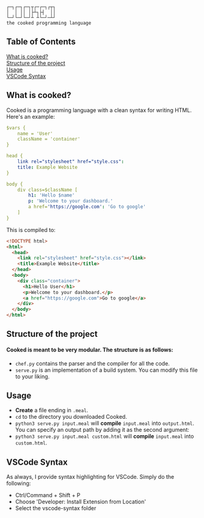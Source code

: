 ```
┌─┐┌─┐┌─┐┬┌─┌─┐┌┬┐
│  │ ││ │├┴┐├┤  ││
└─┘└─┘└─┘┴ ┴└─┘─┴┘
the cooked programming language
```
## Table of Contents
[What is cooked?](#what-is-cooked) \
[Structure of the project](#structure-of-the-project) \
[Usage](#usage) \
[VSCode Syntax](#vscode-syntax)
## What is cooked?
Cooked is a programming language with a clean syntax for writing HTML. Here's an example:

```yaml
$vars {
    name = 'User'
    className = 'container'
}

head {
    link rel="stylesheet" href="style.css":
    title: Example Website
}

body {
    div class=$className [
        h1: 'Hello $name'
        p: 'Welcome to your dashboard.'
        a href='https://google.com': 'Go to google'
    ]
}
```
This is compiled to:
```html
<!DOCTYPE html>
<html>
  <head>
    <link rel="stylesheet" href="style.css"></link>
    <title>Example Website</title>
  </head>
  <body>
    <div class="container">
      <h1>Hello User</h1>
      <p>Welcome to your dashboard.</p>
      <a href="https://google.com">Go to google</a>
    </div>
  </body>
</html>
```

## Structure of the project
#### Cooked is meant to be very modular. The structure is as follows:
- `chef.py` contains the parser and the compiler for all the code.
- `serve.py` is an implementation of a build system. You can modify this file to your liking. 

## Usage
- **Create** a file ending in `.meal`. 
- `cd` to the directory you downloaded Cooked.
- `python3 serve.py input.meal` will **compile** `input.meal` into `output.html`. 
You can specify an output path by adding it as the second argument:
- `python3 serve.py input.meal custom.html` will **compile** `input.meal` into `custom.html`. 

## VSCode Syntax
As always, I provide syntax highlighting for VSCode. Simply do the following:
- Ctrl/Command + Shift + P
- Choose 'Developer: Install Extension from Location'
- Select the vscode-syntax folder